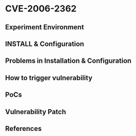 # CVE-2006-2362

## Experiment Environment

## INSTALL & Configuration

## Problems in Installation & Configuration

## How to trigger vulnerability

## PoCs

## Vulnerability Patch

## References
